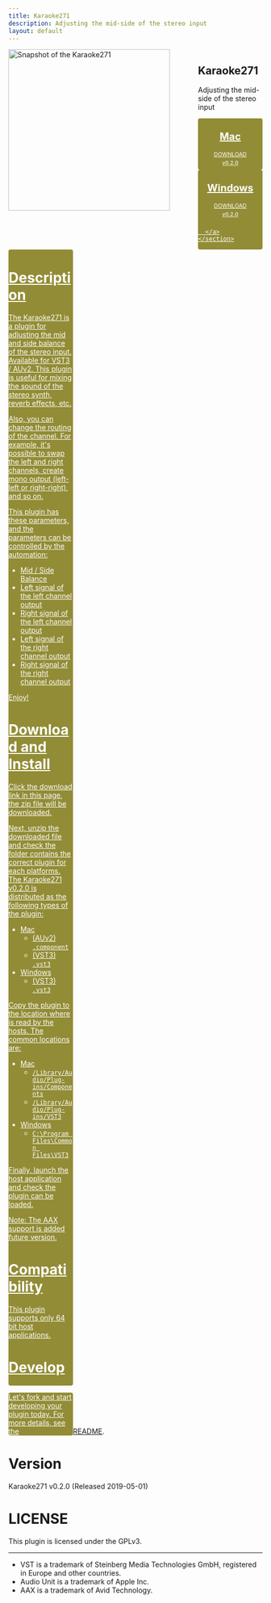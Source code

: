 ```yaml
---
title: Karaoke271
description: Adjusting the mid-side of the stereo input
layout: default
---
```

<style>
.download-link {
  display: inline-block;
  width: 128px;
  color: #FFF;
  background-color: #928C36;
  border-radius: 4px;
}
.download-link-platform {
  font-size: 20px;
  font-weight: bold;
  text-align: center;
  margin: 0;
  padding-top: 24px;
}
.download-link-text {
  font-size: 11px;
  text-align: center;
  margin: 0;
  padding-top: 16px;
}

.download-link-version {
  font-size: 10px;
  font-weight: bold;
  opacity: 0.75;
  text-align: center;
  margin: 0;
  padding-top: 4px;
  padding-bottom: 8px;
}

.columns {
  display: flex;
}
.column {
  flex: 1;
}
@media only screen and (max-width: 768px) {
  .columns {
    display: block;
  }
  .column {
    display: block;
  margin-right: 0;
  }
}
</style>
<div id="download-area">
  <div class="columns">
    <div class="column">
      <img alt="Snapshot of the Karaoke271" src="https://tqaudio.github.io/img/karaoke271.png" width="320px">
    </div>
    <section class="column">
      <h1>Karaoke271</h1>
      <p>Adjusting the mid-side of the stereo input</p>
      <a class="download-link" href="https://github.com/tqaudio/karaoke271/releases/download/v0.2.0/karaoke271_v0.2.0_mac.zip">
        <p class="download-link-platform">Mac</p>
        <p class="download-link-text">DOWNLOAD</p>
        <p class="download-link-version">v0.2.0</p>
      </a>
      <a class="download-link" href="https://github.com/tqaudio/karaoke271/releases/download/v0.2.0/karaoke271_v0.2.0_win.zip">
        <p class="download-link-platform">Windows</p>
        <p class="download-link-text">DOWNLOAD</p>
        <p class="download-link-version">v0.2.0</p>

      </a>
    </section>
  </div>
</div>

# Description

The Karaoke271 is a plugin for adjusting the mid and side balance of the stereo input. Available for VST3 / AUv2. This plugin is useful for mixing the sound of the stereo synth, reverb effects, etc.

Also, you can change the routing of the channel. For example, it's possible to swap the left and right channels, create mono output (left-left or right-right), and so on.

This plugin has these parameters, and the parameters can be controlled by the automation:

- Mid / Side Balance
- Left signal of the left channel output
- Right signal of the left channel output
- Left signal of the right channel output
- Right signal of the right channel output

Enjoy!

# Download and Install

Click the download link in this page, the zip file will be downloaded.

Next, unzip the downloaded file and check the folder contains the correct plugin for each platforms. The Karaoke271 v0.2.0 is distributed as the following types of the plugin:

- Mac
  - (AUv2) `.component`
  - (VST3) `.vst3`
- Windows
  - (VST3) `.vst3`

Copy the plugin to the location where is read by the hosts. The common locations are:

- Mac
  - `/Library/Audio/Plug-ins/Components`
  - `/Library/Audio/Plug-ins/VST3`
- Windows
  - `C:\Program Files\Common Files\VST3`

Finally, launch the host application and check the plugin can be loaded.

Note: The AAX support is added future version.

# Compatibility

This plugin supports only 64 bit host applications.

# Develop

Let's fork and start developing your plugin today. For more details, see the [README](https://github.com/tqaudio/karaoke271).

# Version

Karaoke271 v0.2.0 (Released 2019-05-01)

# LICENSE

This plugin is licensed under the GPLv3.

--------

- VST is a trademark of Steinberg Media Technologies GmbH, registered in Europe and other countries.
- Audio Unit is a trademark of Apple Inc.
- AAX is a trademark of Avid Technology.

